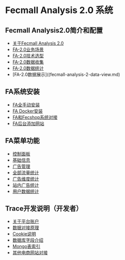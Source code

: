 Fecmall Analysis 2.0 系统
===============================


Fecmall Analysis2.0简介和配置
-------------
* [关于Fecmall Analysis 2.0](fecmall-analysis-2-about.md)
* [FA-2.0业务场景](fecmall-analysis-2-changjing.md)
* [FA-2.0技术选型](fecmall-analysis-2-jishu.md)
* [FA-2.0数据收集](fecmall-analysis-2-get-data.md)
* [FA-2.0数据统计](fecmall-analysis-2-data-analysis.md)
* [FA-2.0数据展示]((fecmall-analysis-2-data-view.md)


FA系统安装
-------------

* [FA全手动安装](fa-install.md)
* [FA Docker安装](fa-install-docker.md)
* [FA和Fecshop系统对接](fa-config-fecshop.md)
* [FA后台添加网站](fa-config-add-website.md)


FA菜单功能
-----------

* [控制面板](trace-kzmb.md)
* [基础信息](trace-menu-base.md)
* [广告管理](trace-menu-advertise.md)
* [全部流量统计](trace-all-ll.md)
* [广告维度统计](trace-advertise-ll.md)
* [站内广告统计](trace-advertise-site.md)
* [用户数据统计](trace-user-ll.md)


Trace开发说明（开发者）
-----------

*  [关于平台账户](platform-account.md)
*  [数据对接原理](site_relate_yuanli.md)
*  [Cookie说明](trace_cookie.md)
*  [数据库字段介绍](trace_db_data.md)
*  [Mongo表索引](trace_db_coll_index.md)
*  [其他电商网站对接](site_relate.md)








